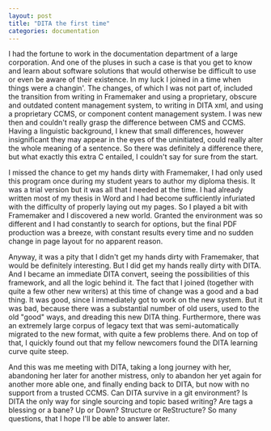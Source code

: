```yaml
---
layout: post
title: "DITA the first time"
categories: documentation
---
```


I had the fortune to work in the documentation department of a
large corporation. And one of the pluses in such a case is that
you get to know and learn about software solutions that would
otherwise be difficult to use or even be aware of their
existence. In my luck I joined in a time when things were a
changin'. The changes, of which I was not part of, included the
transition from writing in Framemaker and using a proprietary,
obscure and outdated content management system, to writing in DITA
xml, and using a proprietary CCMS, or component content management
system. I was new then and couldn't really grasp the difference
between CMS and CCMS. Having a linguistic background, I knew that
small differences, however insignificant they may appear in the
eyes of the uninitiated, could really alter the whole meaning of a
sentence. So there was definitely a difference there, but what
exactly this extra C entailed, I couldn't say for sure from the
start.

I missed the chance to get my hands dirty with Framemaker, I had
only used this program once during my student years to author my
diploma thesis. It was a trial version but it was all that I
needed at the time. I had already written most of my thesis in
Word and I had become sufficiently infuriated with the difficulty
of properly laying out my pages. So I played a bit with Framemaker
and I discovered a new world. Granted the environment was so
different and I had constantly to search for options, but the
final PDF production was a breeze, with constant results every
time and no sudden change in page layout for no apparent reason.

Anyway, it was a pity that I didn't get my hands dirty with
Framemaker, that would be definitely interesting. But I did get my
hands really dirty with DITA. And I became an immediate DITA
convert, seeing the possibilities of this framework, and all the
logic behind it. The fact that I joined (together with quite a few
other new writers) at this time of change was a good and a bad
thing. It was good, since I immediately got to work on the new
system. But it was bad, because there was a substantial number of
old users, used to the old "good" ways, and dreading this new DITA
thing. Furthermore, there was an extremely large corpus of legacy
text that was semi-automatically migrated to the new format, with
quite a few problems there. And on top of that, I quickly found
out that my fellow newcomers found the DITA learning curve quite
steep.

And this was me meeting with DITA, taking a long journey with her,
abandoning her later for another mistress, only to abandon her yet
again for another more able one, and finally ending back to DITA,
but now with no support from a trusted CCMS. Can DITA survive in a
git environment? Is DITA the only way for single sourcing and
topic based writing? Are tags a blessing or a bane? Up or Down?
Structure or ReStructure? So many questions, that I hope I'll be
able to answer later.

